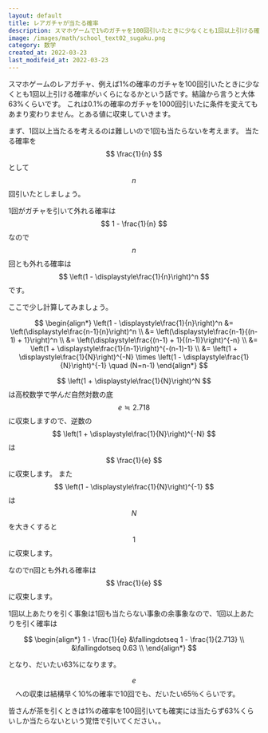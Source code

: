```yaml
---
layout: default
title: レアガチャが当たる確率
description: スマホゲームで1%のガチャを100回引いたときに少なくとも1回以上引ける確率がいくらになるかです。高校時代に学んだ自然対数の底「e」がかかわってきます。
image: /images/math/school_text02_sugaku.png
category: 数学
created_at: 2022-03-23
last_modifeid_at: 2022-03-23
---
```


<script async src="https://cdn.jsdelivr.net/npm/mathjax@3/es5/tex-chtml.js" id="MathJax-script"></script>

スマホゲームのレアガチャ、例えば1%の確率のガチャを100回引いたときに少なくとも1回以上引ける確率がいくらになるかという話です。結論から言うと大体63%くらいです。
これは0.1%の確率のガチャを1000回引いたに条件を変えてもあまり変わりません。とある値に収束していきます。


まず、1回以上当たるを考えるのは難しいので1回も当たらないを考えます。
当たる確率を $$ \frac{1}{n} $$ として $$ n $$ 回引いたとしましょう。

1回がガチャを引いて外れる確率は $$ 1 - \frac{1}{n} $$ なので
$$ n $$ 回とも外れる確率は $$ \left(1 - \displaystyle\frac{1}{n}\right)^n $$ です。

ここで少し計算してみましょう。

$$
\begin{align*}
\left(1 - \displaystyle\frac{1}{n}\right)^n &= \left(\displaystyle\frac{n-1}{n}\right)^n \\
&= \left(\displaystyle\frac{n-1}{(n-1) + 1}\right)^n \\
&= \left(\displaystyle\frac{(n-1) + 1}{(n-1)}\right)^{-n} \\
&= \left(1 + \displaystyle\frac{1}{n-1}\right)^{-(n-1)-1} \\
&= \left(1 + \displaystyle\frac{1}{N}\right)^{-N} \times \left(1 - \displaystyle\frac{1}{N}\right)^{-1} \quad (N=n-1)
\end{align*}
$$

$$ \left(1 + \displaystyle\frac{1}{N}\right)^N $$ は高校数学で学んだ自然対数の底 $$ e ≒ 2.718 $$
に収束しますので、逆数の $$ \left(1 + \displaystyle\frac{1}{N}\right)^{-N} $$ は $$ \frac{1}{e} $$ に収束します。
また $$ \left(1 - \displaystyle\frac{1}{N}\right)^{-1} $$ は $$ N $$ を大きくすると$$ 1 $$ に収束します。

なのでn回とも外れる確率は $$ \frac{1}{e} $$ に収束します。

1回以上あたりを引く事象は1回も当たらない事象の余事象なので、1回以上あたりを引く確率は

$$
\begin{align*}
1 - \frac{1}{e} &\fallingdotseq 1 - \frac{1}{2.713} \\
&\fallingdotseq 0.63 \\
\end{align*}
$$

となり、だいたい63%になります。

$$ e $$　への収束は結構早く10%の確率で10回でも、だいたい65％くらいです。

皆さんが茶を引くときは1%の確率を100回引いても確実には当たらず63%くらいしか当たらないという覚悟で引いてください。。


